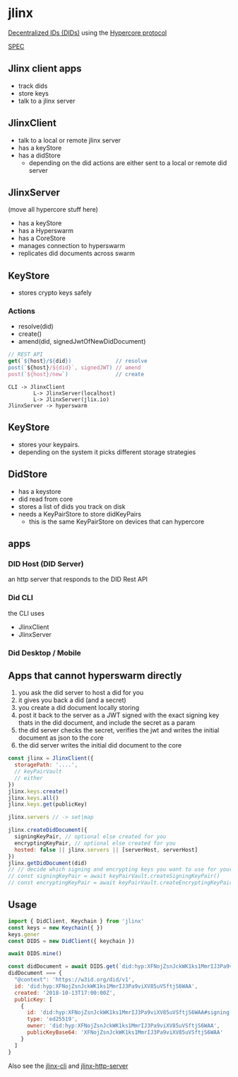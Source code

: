 # jlinx

[Decentralized IDs (DIDs)](https://w3c.github.io/did-core/) 
using the 
[Hypercore protocol](https://hypercore-protocol.org)

[SPEC](./SPEC.md)


## Jlinx client apps

- track dids
- store keys
- talk to a jlinx server

## JlinxClient

- talk to a local or remote jlinx server
- has a keyStore
- has a didStore
  - depending on the did actions are either sent to a local or remote did server

## JlinxServer

(move all hypercore stuff here)

- has a keyStore
- has a Hyperswarm
- has a CoreStore
- manages connection to hyperswarm
- replicates did documents across swarm

## KeyStore

- stores crypto keys safely 



### Actions

- resolve(did)
- create()
- amend(did, signedJwtOfNewDidDocument)

```js
// REST API
get(`${host}/${did})              // resolve
post(`${host}/${did}`, signedJWT) // amend
post(`${host}/new`)               // create
```


```
CLI -> JlinxClient 
        L-> JlinxServer(localhost)
        L-> JlinxServer(jlix.io)
JlinxServer -> hyperswarm
```

## KeyStore

- stores your keypairs. 
- depending on the system it picks different storage strategies

## DidStore

- has a keystore
- did read from core
- stores a list of dids you track on disk
- needs a KeyPairStore to store didKeyPairs
  - this is the same KeyPairStore on devices that can hypercore


## apps

### DID Host (DID Server)

an http server that responds to the DID Rest API

### Did CLI

the CLI uses 
- JlinxClient
- JlinxServer

### Did Desktop / Mobile


## Apps that cannot hyperswarm directly

1. you ask the did server to host a did for you
2. it gives you back a did (and a secret)
3. you create a did document locally storing 
4. post it back to the server as a JWT signed with the exact signing key thats in the did document, and include the secret as a param
5. the did server checks the secret, verifies the jwt and writes the initial document as json to the core
4. the did server writes the initial did document to the core


```js
const jlinx = JlinxClient({
  storagePath: '....',
  // keyPairVault
  // either
})
jlinx.keys.create()
jlinx.keys.all()
jlinx.keys.get(publicKey)

jlinx.servers // -> set|map

jlinx.createDidDocument({
  signingKeyPair, // optional else created for you
  encryptingKeyPair, // optional else created for you
  hosted: false || jlinx.servers || [serverHost, serverHost]
})
jlinx.getDidDocument(did)
// // decide which signing and encrypting keys you want to use for your did document
// const signingKeyPair = await keyPairVault.createSigningKeyPair()
// const encryptingKeyPair = await keyPairVault.createEncryptingKeyPair()
```

## Usage

```js
import { DidClient, Keychain } from 'jlinx'
const keys = new Keychain({ })
keys.gener
const DIDS = new DidClient({ keychain })

await DIDS.mine()

const didDocument = await DIDS.get(`did:hyp:XFNojZsnJckWK1ks1MmrIJ3Pa9viXV85uVSftjS6WAA`)
didDocument === {
  "@context": 'https://w3id.org/did/v1',
  id: 'did:hyp:XFNojZsnJckWK1ks1MmrIJ3Pa9viXV85uVSftjS6WAA',
  created: '2018-10-13T17:00:00Z',
  publicKey: [
    {
      id: 'did:hyp:XFNojZsnJckWK1ks1MmrIJ3Pa9viXV85uVSftjS6WAA#signing',
      type: 'ed25519',
      owner: 'did:hyp:XFNojZsnJckWK1ks1MmrIJ3Pa9viXV85uVSftjS6WAA',
      publicKeyBase64: 'XFNojZsnJckWK1ks1MmrIJ3Pa9viXV85uVSftjS6WAA'
    }
  ]
}
```

Also see the 
[jlinx-cli](./cli#readme) 
and 
[jlinx-http-server](./http-server#readme)


